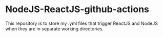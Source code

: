 # NodeJS-ReactJS-github-actions
This repository is to store my .yml files that trigger ReactJS and NodeJS when they are in separate working directories.
